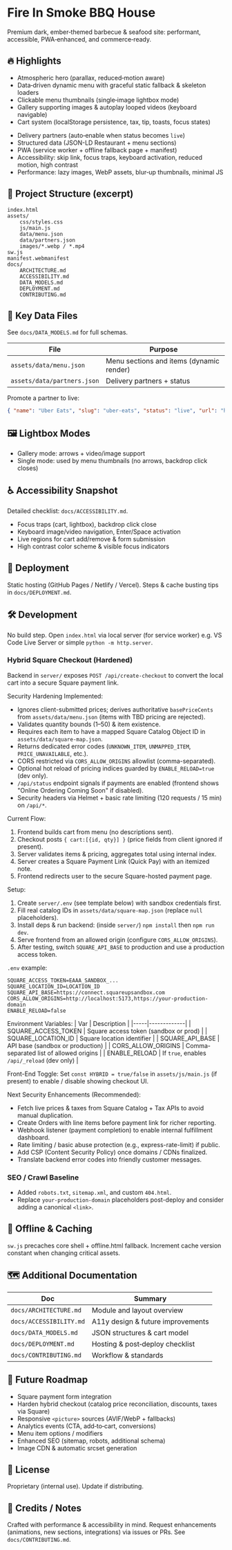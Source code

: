 # Fire In Smoke BBQ House

Premium dark, ember‑themed barbecue & seafood site: performant, accessible, PWA‑enhanced, and commerce‑ready.

## 🔥 Highlights
- Atmospheric hero (parallax, reduced‑motion aware)
- Data‑driven dynamic menu with graceful static fallback & skeleton loaders
- Clickable menu thumbnails (single‑image lightbox mode)
- Gallery supporting images & autoplay looped videos (keyboard navigable)
- Cart system (localStorage persistence, tax, tip, toasts, focus states)
<!-- Reservation form removed (previous honeypot/validation logic retired) -->
- Delivery partners (auto‑enable when status becomes `live`)
- Structured data (JSON-LD Restaurant + menu sections)
- PWA (service worker + offline fallback page + manifest)
- Accessibility: skip link, focus traps, keyboard activation, reduced motion, high contrast
- Performance: lazy images, WebP assets, blur‑up thumbnails, minimal JS

## 📁 Project Structure (excerpt)
```
index.html
assets/
	css/styles.css
	js/main.js
	data/menu.json
	data/partners.json
	images/*.webp / *.mp4
sw.js
manifest.webmanifest
docs/
	ARCHITECTURE.md
	ACCESSIBILITY.md
	DATA_MODELS.md
	DEPLOYMENT.md
	CONTRIBUTING.md
```

## 🧩 Key Data Files
See `docs/DATA_MODELS.md` for full schemas.

| File | Purpose |
|------|---------|
| `assets/data/menu.json` | Menu sections and items (dynamic render) |
| `assets/data/partners.json` | Delivery partners + status |

Promote a partner to live:
```json
{ "name": "Uber Eats", "slug": "uber-eats", "status": "live", "url": "https://www.ubereats.com/your-store" }
```

## 🖼 Lightbox Modes
- Gallery mode: arrows + video/image support
- Single mode: used by menu thumbnails (no arrows, backdrop click closes)

## ♿ Accessibility Snapshot
Detailed checklist: `docs/ACCESSIBILITY.md`.
- Focus traps (cart, lightbox), backdrop click close
- Keyboard image/video navigation, Enter/Space activation
- Live regions for cart add/remove & form submission
- High contrast color scheme & visible focus indicators

## 🚀 Deployment
Static hosting (GitHub Pages / Netlify / Vercel). Steps & cache busting tips in `docs/DEPLOYMENT.md`.

## 🛠 Development
No build step. Open `index.html` via local server (for service worker) e.g. VS Code Live Server or simple `python -m http.server`.

### Hybrid Square Checkout (Hardened)
Backend in `server/` exposes `POST /api/create-checkout` to convert the local cart into a secure Square payment link.

Security Hardening Implemented:
- Ignores client-submitted prices; derives authoritative `basePriceCents` from `assets/data/menu.json` (items with TBD pricing are rejected).
- Validates quantity bounds (1–50) & item existence.
- Requires each item to have a mapped Square Catalog Object ID in `assets/data/square-map.json`.
- Returns dedicated error codes (`UNKNOWN_ITEM`, `UNMAPPED_ITEM`, `PRICE_UNAVAILABLE`, etc.).
- CORS restricted via `CORS_ALLOW_ORIGINS` allowlist (comma-separated).
- Optional hot reload of pricing indices guarded by `ENABLE_RELOAD=true` (dev only).
 - `/api/status` endpoint signals if payments are enabled (frontend shows "Online Ordering Coming Soon" if disabled).
 - Security headers via Helmet + basic rate limiting (120 requests / 15 min) on `/api/*`.

Current Flow:
1. Frontend builds cart from menu (no descriptions sent).
2. Checkout posts `{ cart:[{id, qty}] }` (price fields from client ignored if present).
3. Server validates items & pricing, aggregates total using internal index.
4. Server creates a Square Payment Link (Quick Pay) with an itemized note.
5. Frontend redirects user to the secure Square-hosted payment page.

Setup:
1. Create `server/.env` (see template below) with sandbox credentials first.
2. Fill real catalog IDs in `assets/data/square-map.json` (replace `null` placeholders).
3. Install deps & run backend: (inside `server/`) `npm install` then `npm run dev`.
4. Serve frontend from an allowed origin (configure `CORS_ALLOW_ORIGINS`).
5. After testing, switch `SQUARE_API_BASE` to production and use a production access token.

`.env` example:
```
SQUARE_ACCESS_TOKEN=EAAA_SANDBOX_...
SQUARE_LOCATION_ID=LOCATION_ID
SQUARE_API_BASE=https://connect.squareupsandbox.com
CORS_ALLOW_ORIGINS=http://localhost:5173,https://your-production-domain
ENABLE_RELOAD=false
```

Environment Variables:
| Var | Description |
|-----|-------------|
| SQUARE_ACCESS_TOKEN | Square access token (sandbox or prod) |
| SQUARE_LOCATION_ID  | Square location identifier |
| SQUARE_API_BASE     | API base (sandbox or production) |
| CORS_ALLOW_ORIGINS  | Comma-separated list of allowed origins |
| ENABLE_RELOAD       | If `true`, enables `/api/_reload` (dev only) |

Front-End Toggle:
Set `const HYBRID = true/false` in `assets/js/main.js` (if present) to enable / disable showing checkout UI.

Next Security Enhancements (Recommended):
- Fetch live prices & taxes from Square Catalog + Tax APIs to avoid manual duplication.
- Create Orders with line items before payment link for richer reporting.
- Webhook listener (payment completion) to enable internal fulfillment dashboard.
- Rate limiting / basic abuse protection (e.g., express-rate-limit) if public.
 - Add CSP (Content Security Policy) once domains / CDNs finalized.
 - Translate backend error codes into friendly customer messages.

### SEO / Crawl Baseline
- Added `robots.txt`, `sitemap.xml`, and custom `404.html`.
- Replace `your-production-domain` placeholders post-deploy and consider adding a canonical `<link>`.

## 🔐 Offline & Caching
`sw.js` precaches core shell + offline.html fallback. Increment cache version constant when changing critical assets.

## 🗺 Additional Documentation
| Doc | Summary |
|-----|---------|
| `docs/ARCHITECTURE.md` | Module and layout overview |
| `docs/ACCESSIBILITY.md` | A11y design & future improvements |
| `docs/DATA_MODELS.md` | JSON structures & cart model |
| `docs/DEPLOYMENT.md` | Hosting & post‑deploy checklist |
| `docs/CONTRIBUTING.md` | Workflow & standards |

## 🧪 Future Roadmap
- Square payment form integration
- Harden hybrid checkout (catalog price reconciliation, discounts, taxes via Square)
- Responsive `<picture>` sources (AVIF/WebP + fallbacks)
- Analytics events (CTA, add‑to‑cart, conversions)
- Menu item options / modifiers
- Enhanced SEO (sitemap, robots, additional schema)
- Image CDN & automatic srcset generation

## 📏 License
Proprietary (internal use). Update if distributing.

## 🙌 Credits / Notes
Crafted with performance & accessibility in mind. Request enhancements (animations, new sections, integrations) via issues or PRs. See `docs/CONTRIBUTING.md`.
